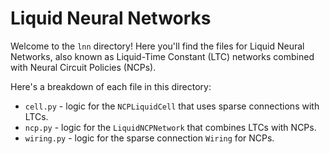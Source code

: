 # Liquid Neural Networks

Welcome to the `lnn` directory! Here you'll find the files for Liquid Neural Networks, also known as Liquid-Time Constant (LTC) networks combined with Neural Circuit Policies (NCPs).

Here's a breakdown of each file in this directory:

- `cell.py` - logic for the `NCPLiquidCell` that uses sparse connections with LTCs.
- `ncp.py` - logic for the `LiquidNCPNetwork` that combines LTCs with NCPs.
- `wiring.py` - logic for the sparse connection `Wiring` for NCPs.
